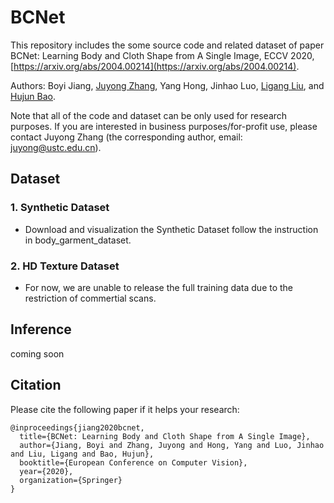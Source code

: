 # BCNet

This repository includes the some source code and related dataset of paper BCNet: Learning Body and Cloth Shape from A Single Image, ECCV 2020, [https://arxiv.org/abs/2004.00214](https://arxiv.org/abs/2004.00214).

Authors: Boyi Jiang, [Juyong Zhang](http://staff.ustc.edu.cn/~juyong/), Yang Hong, Jinhao Luo, [Ligang Liu](http://staff.ustc.edu.cn/~lgliu/), and [Hujun Bao](http://www.cad.zju.edu.cn/bao/).

Note that all of the code and dataset can be only used for research purposes. If you are interested in business purposes/for-profit use, please contact Juyong Zhang (the corresponding author, email: [juyong@ustc.edu.cn](mailto:juyong@ustc.edu.cn)).

## Dataset
### 1. Synthetic Dataset
- Download and visualization the Synthetic Dataset follow the instruction in  body_garment_dataset.
### 2. HD Texture Dataset
- For now, we are unable to release the full training data due to the restriction of commertial scans.

## Inference

coming soon



## Citation

Please cite the following paper if it helps your research:
```
@inproceedings{jiang2020bcnet,
  title={BCNet: Learning Body and Cloth Shape from A Single Image},
  author={Jiang, Boyi and Zhang, Juyong and Hong, Yang and Luo, Jinhao and Liu, Ligang and Bao, Hujun},
  booktitle={European Conference on Computer Vision},
  year={2020},
  organization={Springer}
}
```